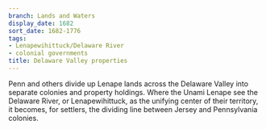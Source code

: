 ```yaml
---
branch: Lands and Waters
display_date: 1682
sort_date: 1682-1776
tags:
- Lenapewihittuck/Delaware River
- colonial governments
title: Delaware Valley properties
---
```


Penn and others divide up Lenape lands across the Delaware Valley into separate colonies and property holdings. Where the Unami Lenape see the Delaware River, or Lenapewihittuck, as the unifying center of their territory, it becomes, for settlers, the dividing line between Jersey and Pennsylvania colonies.